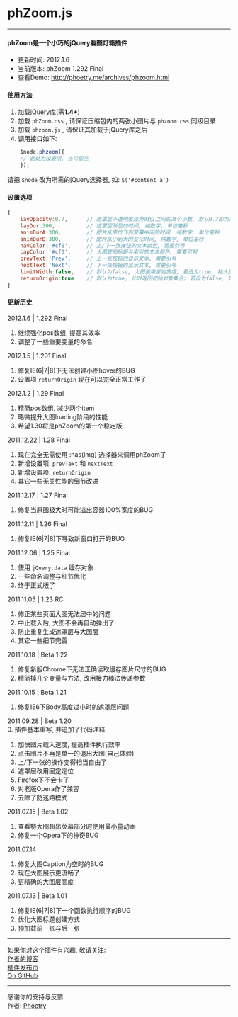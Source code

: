 # phZoom.js
* * *
#### phZoom是一个小巧的jQuery看图灯箱插件
* 更新时间: 2012.1.6  
* 当前版本: phZoom 1.292 Final  
* 查看Demo: http://phoetry.me/archives/phzoom.html

#### 使用方法
1. 加载jQuery库(需**1.4+**)
2. 加载 `phZoom.css` , 请保证压缩包内的两张小图片与 `phzoom.css` 同级目录
3. 加载 `phzoom.js` , 请保证其加载于jQuery库之后
4. 调用接口如下:

```js
	$node.phzoom({  
	// 此处为设置项, 亦可留空  
	});
```
请把 `$node` 改为所需的jQuery选择器, 如: `$('#content a')`

#### 设置选项
```js
{
	layOpacity:0.7,      // 遮罩层不透明度应为0到1之间的某个小数, 默认0.7即为70%不透明
	layDur:300,          // 遮罩层渐显的时间, 纯数字, 单位毫秒
	animDurA:300,        // 图片从原位飞到荧幕中间的时间, 纯数字, 单位毫秒
	animDurB:300,        // 图片从小到大的变化时间, 纯数字, 单位毫秒
	navColor:'#cf0',     // 上/下一张按钮的文本颜色, 需要引号
	capColor:'#cf0',     // 大图底部标题与索引的文本颜色, 需要引号
	prevText:'Prev',     // 上一张按钮的显示文本, 需要引号
	nextText:'Next',     // 下一张按钮的显示文本, 需要引号
	limitWidth:false,    // 默认为false, 大图使用原始宽度; 若设为true, 特大图将不会宽于窗口
	returnOrigin:true    // 默认为true, 此时返回初始对象集合; 若设为false, 则仅返回包含img元素的对象集合
}
```

#### 更新历史
2012.1.6 | 1.292 Final  
1. 继续强化pos数组, 提高其效率  
2. 调整了一些重要变量的命名  

2012.1.5 | 1.291 Final  
1. 修复IE(6|7|8)下无法创建小图hover的BUG  
2. 设置项 `returnOrigin` 现在可以完全正常工作了  

2012.1.2 | 1.29 Final  
1. 精简pos数组, 减少两个item  
2. 略微提升大图loading阶段的性能  
3. 希望1.30将是phZoom的第一个稳定版  

2011.12.22 | 1.28 Final  
1. 现在完全无需使用 :has(img) 选择器来调用phZoom了  
2. 新增设置项: `prevText` 和 `nextText`  
3. 新增设置项: `returnOrigin`  
4. 其它一些无关性能的细节改进  

2011.12.17 | 1.27 Final  
1. 修复当原图极大时可能溢出容器100%宽度的BUG  

2011.12.11 | 1.26 Final  
1. 修复IE(6|7|8)下导致新窗口打开的BUG  

2011.12.06 | 1.25 Final  
1. 使用 `jQuery.data` 缓存对象  
2. 一些命名调整与细节优化  
3. 终于正式版了  

2011.11.05 | 1.23 RC  
1. 修正某些页面大图无法居中的问题  
2. 中止载入后, 大图不会再自动弹出了  
3. 防止重复生成遮罩层与大图层  
4. 其它一些细节完善  

2011.10.18 | Beta 1.22  
1. 修复新版Chrome下无法正确读取缓存图片尺寸的BUG  
2. 精简掉几个变量与方法, 改用接力棒法传递参数  

2011.10.15 | Beta 1.21  
1. 修复IE6下Body高度过小时的遮罩层问题  

2011.09.28 | Beta 1.20  
0. 插件基本重写, 并追加了代码注释  
1. 加快图片载入速度, 提高插件执行效率  
2. 点击图片不再是单一的退出大图(自己体验)  
3. 上/下一张的操作变得相当自由了  
4. 遮罩层改用固定定位  
5. Firefox下不会卡了  
6. 对老版Opera作了兼容  
7. 去除了防迷路模式  

2011.07.15 | Beta 1.02  
1. 查看特大图超出荧幕部分时使用最小量动画  
2. 修复一个Opera下的神奇BUG  

2011.07.14  
1. 修复大图Caption为空时的BUG  
2. 现在大图展示更流畅了  
3. 更精确的大图层高度  

2011.07.13 | Beta 1.01  
1. 修复IE(6|7|8)下一个函数执行顺序的BUG  
2. 优化大图标题创建方式  
3. 预加载前一张与后一张

* * *

如果你对这个插件有兴趣, 敬请关注:  
[作者的博客](http://phoetry.me)  
[插件发布页](http://phoetry.me/archives/phzoom.html)  
[On GitHub](https://github.com/phoetry/phZoom)

* * *

感谢你的支持与反馈.  
作者: [Phoetry](http://phoetry.me)